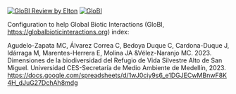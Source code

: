 [![GloBI Review by Elton](../../actions/workflows/review.yml/badge.svg)](../../actions/workflows/review.yml) [![GloBI](https://api.globalbioticinteractions.org/interaction.svg?accordingTo=globi:globalbioticinteractions/universityces2023&refutes=true&refutes=false)](https://globalbioticinteractions.org/?accordingTo=globi:globalbioticinteractions/universityces2023)

Configuration to help Global Biotic Interactions (GloBI, https://globalbioticinteractions.org) index:

Agudelo-Zapata MC, Álvarez Correa C, Bedoya Duque C, Cardona-Duque J, Idárraga M, Marentes-Herrera E, Molina JA &Vélez-Naranjo MC. 2023. Dimensiones de la biodiversidad del Refugio de Vida Silvestre Alto de San Miguel. Universidad CES-Secretaría de Medio Ambiente de Medellín, 2023. https://docs.google.com/spreadsheets/d/1wJ0ciy9s6_e1DGJECwMBnwF8K4H_dJuG27DchAh8mdg
